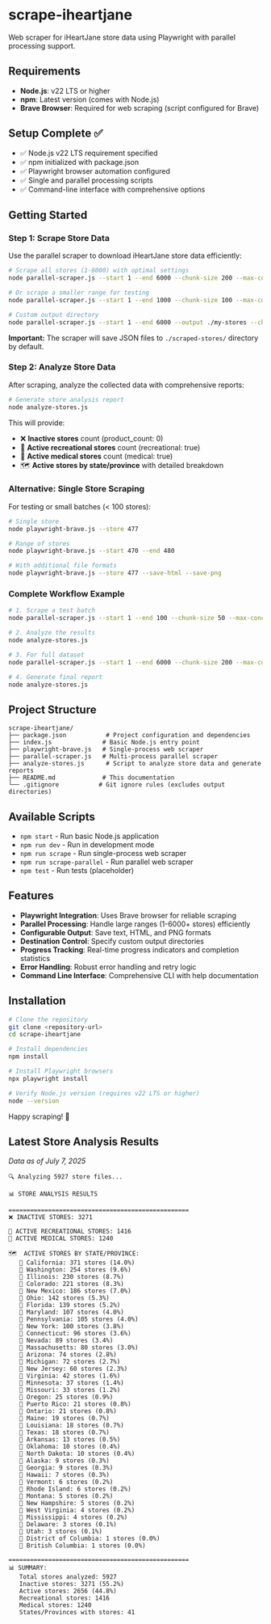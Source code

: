 # scrape-iheartjane

Web scraper for iHeartJane store data using Playwright with parallel processing support.

## Requirements

- **Node.js**: v22 LTS or higher
- **npm**: Latest version (comes with Node.js)
- **Brave Browser**: Required for web scraping (script configured for Brave)

## Setup Complete ✅

- ✅ Node.js v22 LTS requirement specified
- ✅ npm initialized with package.json
- ✅ Playwright browser automation configured
- ✅ Single and parallel processing scripts
- ✅ Command-line interface with comprehensive options

## Getting Started

### Step 1: Scrape Store Data

Use the parallel scraper to download iHeartJane store data efficiently:

```bash
# Scrape all stores (1-6000) with optimal settings
node parallel-scraper.js --start 1 --end 6000 --chunk-size 200 --max-concurrent 8

# Or scrape a smaller range for testing
node parallel-scraper.js --start 1 --end 1000 --chunk-size 100 --max-concurrent 5

# Custom output directory
node parallel-scraper.js --start 1 --end 6000 --output ./my-stores --chunk-size 200
```

**Important:** The scraper will save JSON files to `./scraped-stores/` directory by default.

### Step 2: Analyze Store Data

After scraping, analyze the collected data with comprehensive reports:

```bash
# Generate store analysis report
node analyze-stores.js
```

This will provide:
- ❌ **Inactive stores** count (product_count: 0)  
- 🎉 **Active recreational stores** count (recreational: true)
- 💊 **Active medical stores** count (medical: true)
- 🗺️ **Active stores by state/province** with detailed breakdown

### Alternative: Single Store Scraping

For testing or small batches (< 100 stores):

```bash
# Single store
node playwright-brave.js --store 477

# Range of stores
node playwright-brave.js --start 470 --end 480

# With additional file formats
node playwright-brave.js --store 477 --save-html --save-png
```

### Complete Workflow Example

```bash
# 1. Scrape a test batch
node parallel-scraper.js --start 1 --end 100 --chunk-size 50 --max-concurrent 5

# 2. Analyze the results
node analyze-stores.js

# 3. For full dataset
node parallel-scraper.js --start 1 --end 6000 --chunk-size 200 --max-concurrent 8

# 4. Generate final report
node analyze-stores.js
```

## Project Structure

```
scrape-iheartjane/
├── package.json           # Project configuration and dependencies
├── index.js              # Basic Node.js entry point
├── playwright-brave.js   # Single-process web scraper
├── parallel-scraper.js   # Multi-process parallel scraper
├── analyze-stores.js      # Script to analyze store data and generate reports
├── README.md             # This documentation
└── .gitignore           # Git ignore rules (excludes output directories)
```

## Available Scripts

- `npm start` - Run basic Node.js application
- `npm run dev` - Run in development mode  
- `npm run scrape` - Run single-process web scraper
- `npm run scrape-parallel` - Run parallel web scraper
- `npm test` - Run tests (placeholder)

## Features

- **Playwright Integration**: Uses Brave browser for reliable scraping
- **Parallel Processing**: Handle large ranges (1-6000+ stores) efficiently
- **Configurable Output**: Save text, HTML, and PNG formats
- **Destination Control**: Specify custom output directories
- **Progress Tracking**: Real-time progress indicators and completion statistics
- **Error Handling**: Robust error handling and retry logic
- **Command Line Interface**: Comprehensive CLI with help documentation

## Installation

```bash
# Clone the repository
git clone <repository-url>
cd scrape-iheartjane

# Install dependencies
npm install

# Install Playwright browsers
npx playwright install

# Verify Node.js version (requires v22 LTS or higher)
node --version
```

Happy scraping! 🚀

## Latest Store Analysis Results

*Data as of July 7, 2025*

```
🔍 Analyzing 5927 store files...

📊 STORE ANALYSIS RESULTS

==================================================
❌ INACTIVE STORES: 3271

🎉 ACTIVE RECREATIONAL STORES: 1416
💊 ACTIVE MEDICAL STORES: 1240

🗺️  ACTIVE STORES BY STATE/PROVINCE:
   📍 California: 371 stores (14.0%)
   📍 Washington: 254 stores (9.6%)
   📍 Illinois: 230 stores (8.7%)
   📍 Colorado: 221 stores (8.3%)
   📍 New Mexico: 186 stores (7.0%)
   📍 Ohio: 142 stores (5.3%)
   📍 Florida: 139 stores (5.2%)
   📍 Maryland: 107 stores (4.0%)
   📍 Pennsylvania: 105 stores (4.0%)
   📍 New York: 100 stores (3.8%)
   📍 Connecticut: 96 stores (3.6%)
   📍 Nevada: 89 stores (3.4%)
   📍 Massachusetts: 80 stores (3.0%)
   📍 Arizona: 74 stores (2.8%)
   📍 Michigan: 72 stores (2.7%)
   📍 New Jersey: 60 stores (2.3%)
   📍 Virginia: 42 stores (1.6%)
   📍 Minnesota: 37 stores (1.4%)
   📍 Missouri: 33 stores (1.2%)
   📍 Oregon: 25 stores (0.9%)
   📍 Puerto Rico: 21 stores (0.8%)
   📍 Ontario: 21 stores (0.8%)
   📍 Maine: 19 stores (0.7%)
   📍 Louisiana: 18 stores (0.7%)
   📍 Texas: 18 stores (0.7%)
   📍 Arkansas: 13 stores (0.5%)
   📍 Oklahoma: 10 stores (0.4%)
   📍 North Dakota: 10 stores (0.4%)
   📍 Alaska: 9 stores (0.3%)
   📍 Georgia: 9 stores (0.3%)
   📍 Hawaii: 7 stores (0.3%)
   📍 Vermont: 6 stores (0.2%)
   📍 Rhode Island: 6 stores (0.2%)
   📍 Montana: 5 stores (0.2%)
   📍 New Hampshire: 5 stores (0.2%)
   📍 West Virginia: 4 stores (0.2%)
   📍 Mississippi: 4 stores (0.2%)
   📍 Delaware: 3 stores (0.1%)
   📍 Utah: 3 stores (0.1%)
   📍 District of Columbia: 1 stores (0.0%)
   📍 British Columbia: 1 stores (0.0%)

==================================================
📊 SUMMARY:
   Total stores analyzed: 5927
   Inactive stores: 3271 (55.2%)
   Active stores: 2656 (44.8%)
   Recreational stores: 1416
   Medical stores: 1240
   States/Provinces with stores: 41
```
